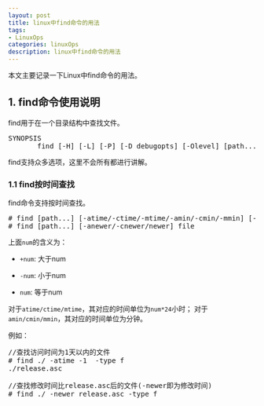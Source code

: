 ```yaml
---
layout: post
title: linux中find命令的用法
tags:
- LinuxOps
categories: linuxOps
description: linux中find命令的用法
---
```



本文主要记录一下Linux中find命令的用法。

<!-- more -->


## 1. find命令使用说明

find用于在一个目录结构中查找文件。
<pre>
SYNOPSIS
       find [-H] [-L] [-P] [-D debugopts] [-Olevel] [path...] [expression]
</pre>

find支持众多选项，这里不会所有都进行讲解。

### 1.1 find按时间查找

find命令支持按时间查找。
<pre>
# find [path...] [-atime/-ctime/-mtime/-amin/-cmin/-mmin] [-/+] num
# find [path...] [-anewer/-cnewer/newer] file
</pre>
上面```num```的含义为：

* ```+num```: 大于num

* ```-num```: 小于num

* ```num```: 等于num

对于```atime/ctime/mtime```，其对应的时间单位为```num*24```小时； 对于```amin/cmin/mmin```，其对应的时间单位为分钟。

例如：
<pre>
//查找访问时间为1天以内的文件
# find ./ -atime -1  -type f
./release.asc

//查找修改时间比release.asc后的文件(-newer即为修改时间)
# find ./ -newer release.asc -type f
</pre>





<br />
<br />
<br />


